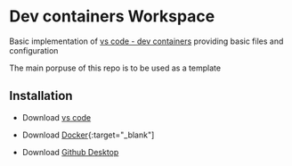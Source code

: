 # Dev containers Workspace
Basic implementation of [vs code - dev containers](https://code.visualstudio.com/docs/devcontainers/containers) providing basic files and configuration

The main porpuse of this repo is to be used as a template

## Installation
- Download [vs code](https://code.visualstudio.com/download)

- Download [Docker](https://desktop.docker.com/win/main/amd64/Docker%20Desktop%20Installer.exe?_gl=1*15szyww*_ga*MjEwNjQyNjM3NC4xNjk5MTI2OTU3*_ga_XJWPQMJYHQ*MTcwMjIyNjY5MS4xLjEuMTcwMjIyNjcxMi4zOS4wLjA.){:target="_blank"] 

- Download [Github Desktop](https://desktop.github.com/) 
